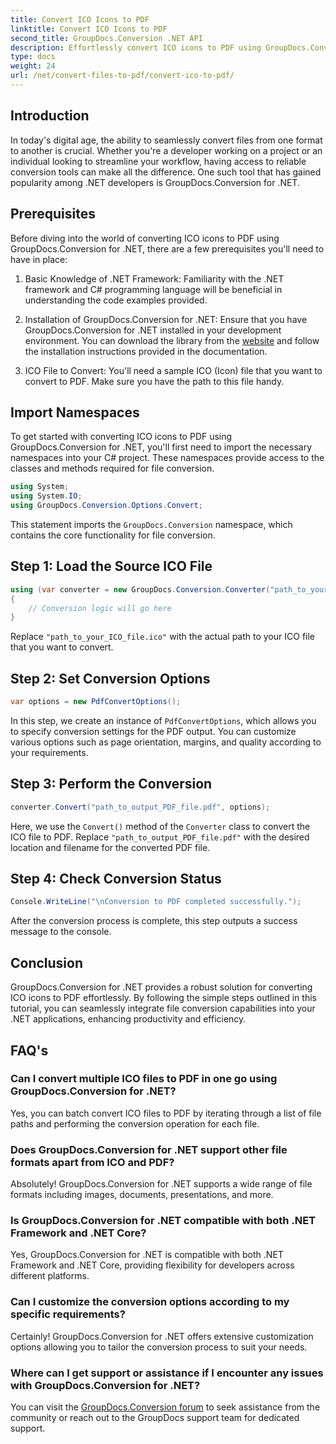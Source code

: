 ```yaml
---
title: Convert ICO Icons to PDF
linktitle: Convert ICO Icons to PDF
second_title: GroupDocs.Conversion .NET API
description: Effortlessly convert ICO icons to PDF using GroupDocs.Conversion for .NET. Boost productivity with simple steps outlined in this tutorial.
type: docs
weight: 24
url: /net/convert-files-to-pdf/convert-ico-to-pdf/
---
```

## Introduction
In today's digital age, the ability to seamlessly convert files from one format to another is crucial. Whether you're a developer working on a project or an individual looking to streamline your workflow, having access to reliable conversion tools can make all the difference. One such tool that has gained popularity among .NET developers is GroupDocs.Conversion for .NET.
## Prerequisites
Before diving into the world of converting ICO icons to PDF using GroupDocs.Conversion for .NET, there are a few prerequisites you'll need to have in place:
1. Basic Knowledge of .NET Framework: Familiarity with the .NET framework and C# programming language will be beneficial in understanding the code examples provided.
   
2. Installation of GroupDocs.Conversion for .NET: Ensure that you have GroupDocs.Conversion for .NET installed in your development environment. You can download the library from the [website](https://releases.groupdocs.com/conversion/net/) and follow the installation instructions provided in the documentation.
3. ICO File to Convert: You'll need a sample ICO (Icon) file that you want to convert to PDF. Make sure you have the path to this file handy.

## Import Namespaces
To get started with converting ICO icons to PDF using GroupDocs.Conversion for .NET, you'll first need to import the necessary namespaces into your C# project. These namespaces provide access to the classes and methods required for file conversion.

```csharp
using System;
using System.IO;
using GroupDocs.Conversion.Options.Convert;
```
This statement imports the `GroupDocs.Conversion` namespace, which contains the core functionality for file conversion.
## Step 1: Load the Source ICO File
```csharp
using (var converter = new GroupDocs.Conversion.Converter("path_to_your_ICO_file.ico"))
{
    // Conversion logic will go here
}
```
Replace `"path_to_your_ICO_file.ico"` with the actual path to your ICO file that you want to convert.
## Step 2: Set Conversion Options
```csharp
var options = new PdfConvertOptions();
```
In this step, we create an instance of `PdfConvertOptions`, which allows you to specify conversion settings for the PDF output. You can customize various options such as page orientation, margins, and quality according to your requirements.
## Step 3: Perform the Conversion
```csharp
converter.Convert("path_to_output_PDF_file.pdf", options);
```
Here, we use the `Convert()` method of the `Converter` class to convert the ICO file to PDF. Replace `"path_to_output_PDF_file.pdf"` with the desired location and filename for the converted PDF file.
## Step 4: Check Conversion Status
```csharp
Console.WriteLine("\nConversion to PDF completed successfully.");
```
After the conversion process is complete, this step outputs a success message to the console.

## Conclusion
GroupDocs.Conversion for .NET provides a robust solution for converting ICO icons to PDF effortlessly. By following the simple steps outlined in this tutorial, you can seamlessly integrate file conversion capabilities into your .NET applications, enhancing productivity and efficiency.
## FAQ's
### Can I convert multiple ICO files to PDF in one go using GroupDocs.Conversion for .NET?
Yes, you can batch convert ICO files to PDF by iterating through a list of file paths and performing the conversion operation for each file.
### Does GroupDocs.Conversion for .NET support other file formats apart from ICO and PDF?
Absolutely! GroupDocs.Conversion for .NET supports a wide range of file formats including images, documents, presentations, and more.
### Is GroupDocs.Conversion for .NET compatible with both .NET Framework and .NET Core?
Yes, GroupDocs.Conversion for .NET is compatible with both .NET Framework and .NET Core, providing flexibility for developers across different platforms.
### Can I customize the conversion options according to my specific requirements?
Certainly! GroupDocs.Conversion for .NET offers extensive customization options allowing you to tailor the conversion process to suit your needs.
### Where can I get support or assistance if I encounter any issues with GroupDocs.Conversion for .NET?
You can visit the [GroupDocs.Conversion forum](https://forum.groupdocs.com/c/conversion/11) to seek assistance from the community or reach out to the GroupDocs support team for dedicated support.
